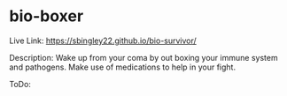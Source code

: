 # bio-boxer

Live Link: https://sbingley22.github.io/bio-survivor/


Description:
Wake up from your coma by out boxing your immune system and pathogens. Make use of medications to help in your fight.


ToDo:

